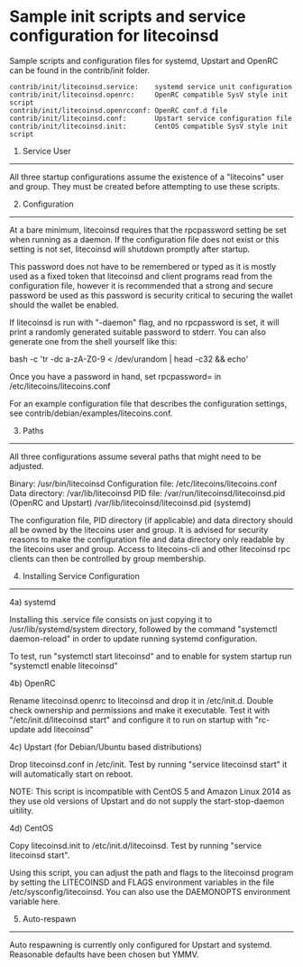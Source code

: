 Sample init scripts and service configuration for litecoinsd
==========================================================

Sample scripts and configuration files for systemd, Upstart and OpenRC
can be found in the contrib/init folder.

    contrib/init/litecoinsd.service:    systemd service unit configuration
    contrib/init/litecoinsd.openrc:     OpenRC compatible SysV style init script
    contrib/init/litecoinsd.openrcconf: OpenRC conf.d file
    contrib/init/litecoinsd.conf:       Upstart service configuration file
    contrib/init/litecoinsd.init:       CentOS compatible SysV style init script

1. Service User
---------------------------------

All three startup configurations assume the existence of a "litecoins" user
and group.  They must be created before attempting to use these scripts.

2. Configuration
---------------------------------

At a bare minimum, litecoinsd requires that the rpcpassword setting be set
when running as a daemon.  If the configuration file does not exist or this
setting is not set, litecoinsd will shutdown promptly after startup.

This password does not have to be remembered or typed as it is mostly used
as a fixed token that litecoinsd and client programs read from the configuration
file, however it is recommended that a strong and secure password be used
as this password is security critical to securing the wallet should the
wallet be enabled.

If litecoinsd is run with "-daemon" flag, and no rpcpassword is set, it will
print a randomly generated suitable password to stderr.  You can also
generate one from the shell yourself like this:

bash -c 'tr -dc a-zA-Z0-9 < /dev/urandom | head -c32 && echo'

Once you have a password in hand, set rpcpassword= in /etc/litecoins/litecoins.conf

For an example configuration file that describes the configuration settings,
see contrib/debian/examples/litecoins.conf.

3. Paths
---------------------------------

All three configurations assume several paths that might need to be adjusted.

Binary:              /usr/bin/litecoinsd
Configuration file:  /etc/litecoins/litecoins.conf
Data directory:      /var/lib/litecoinsd
PID file:            /var/run/litecoinsd/litecoinsd.pid (OpenRC and Upstart)
                     /var/lib/litecoinsd/litecoinsd.pid (systemd)

The configuration file, PID directory (if applicable) and data directory
should all be owned by the litecoins user and group.  It is advised for security
reasons to make the configuration file and data directory only readable by the
litecoins user and group.  Access to litecoins-cli and other litecoinsd rpc clients
can then be controlled by group membership.

4. Installing Service Configuration
-----------------------------------

4a) systemd

Installing this .service file consists on just copying it to
/usr/lib/systemd/system directory, followed by the command
"systemctl daemon-reload" in order to update running systemd configuration.

To test, run "systemctl start litecoinsd" and to enable for system startup run
"systemctl enable litecoinsd"

4b) OpenRC

Rename litecoinsd.openrc to litecoinsd and drop it in /etc/init.d.  Double
check ownership and permissions and make it executable.  Test it with
"/etc/init.d/litecoinsd start" and configure it to run on startup with
"rc-update add litecoinsd"

4c) Upstart (for Debian/Ubuntu based distributions)

Drop litecoinsd.conf in /etc/init.  Test by running "service litecoinsd start"
it will automatically start on reboot.

NOTE: This script is incompatible with CentOS 5 and Amazon Linux 2014 as they
use old versions of Upstart and do not supply the start-stop-daemon uitility.

4d) CentOS

Copy litecoinsd.init to /etc/init.d/litecoinsd. Test by running "service litecoinsd start".

Using this script, you can adjust the path and flags to the litecoinsd program by
setting the LITECOINSD and FLAGS environment variables in the file
/etc/sysconfig/litecoinsd. You can also use the DAEMONOPTS environment variable here.

5. Auto-respawn
-----------------------------------

Auto respawning is currently only configured for Upstart and systemd.
Reasonable defaults have been chosen but YMMV.
